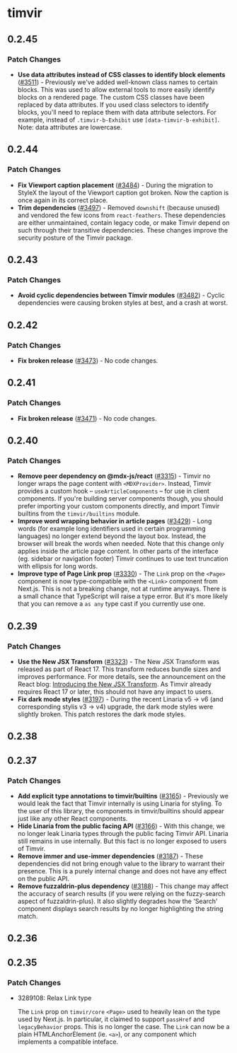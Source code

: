 # timvir

## 0.2.45

### Patch Changes

- **Use data attributes instead of CSS classes to identify block elements** ([#3511](https://github.com/timvir/timvir/pull/3511)) - Previously we've added well-known class names to certain blocks. This was used to allow external tools to more easily identify blocks on a rendered page. The custom CSS classes have been replaced by data attributes. If you used class selectors to identify blocks, you'll need to replace them with data attribute selectors. For example, instead of `.timvir-b-Exhibit` use `[data-timvir-b-exhibit]`. Note: data attributes are lowercase.

## 0.2.44

### Patch Changes

- **Fix Viewport caption placement** ([#3484](https://github.com/timvir/timvir/pull/3484)) - During the migration to StyleX the layout of the Viewport caption got broken. Now the caption is once again in its correct place.
- **Trim dependencies** ([#3497](https://github.com/timvir/timvir/pull/3497)) - Removed `downshift` (because unused) and vendored the few icons from `react-feathers`. These dependencies are either unmaintained, contain legacy code, or make Timvir depend on such through their transitive dependencies. These changes improve the security posture of the Timvir package.

## 0.2.43

### Patch Changes

- **Avoid cyclic dependencies between Timvir modules** ([#3482](https://github.com/timvir/timvir/pull/3482)) - Cyclic dependencies were causing broken styles at best, and a crash at worst.

## 0.2.42

### Patch Changes

- **Fix broken release** ([#3473](https://github.com/timvir/timvir/pull/3473)) - No code changes.

## 0.2.41

### Patch Changes

- **Fix broken release** ([#3471](https://github.com/timvir/timvir/pull/3471)) - No code changes.

## 0.2.40

### Patch Changes

- **Remove peer dependency on @mdx-js/react** ([#3315](https://github.com/timvir/timvir/pull/3315)) - Timvir no longer wraps the page content with `<MDXProvider>`. Instead, Timvir provides a custom hook – `useArticleComponents` – for use in client components. If you're building server components though, you should prefer importing your custom components directly, and import Timvir builtins from the `timvir/builtins` module.
- **Improve word wrapping behavior in article pages** ([#3429](https://github.com/timvir/timvir/pull/3429)) - Long words (for example long identifiers used in certain programming languages) no longer extend beyond the layout box. Instead, the browser will break the words when needed. Note that this change only applies inside the article page content. In other parts of the interface (eg. sidebar or navigation footer) Timvir continues to use text truncation with ellipsis for long words.
- **Improve type of Page Link prop** ([#3330](https://github.com/timvir/timvir/pull/3330)) - The `Link` prop on the `<Page>` component is now type-compatible with the `<Link>` component from Next.js. This is not a breaking change, not at runtime anyways. There is a small chance that TypeScript will raise a type error. But it's more likely that you can remove a `as any` type cast if you currently use one.

## 0.2.39

### Patch Changes

- **Use the New JSX Transform** ([#3323](https://github.com/timvir/timvir/pull/3323)) - The New JSX Transform was released as part of React 17. This transform reduces bundle sizes and improves performance. For more details, see the announcement on the React blog: [Introducing the New JSX Transform](https://legacy.reactjs.org/blog/2020/09/22/introducing-the-new-jsx-transform.html). As Timvir already requires React 17 or later, this should not have any impact to users.
- **Fix dark mode styles** ([#3197](https://github.com/timvir/timvir/pull/3197)) - During the recent Linaria v5 -> v6 (and corresponding stylis v3 -> v4) upgrade, the dark mode styles were slightly broken. This patch restores the dark mode styles.

## 0.2.38

## 0.2.37

### Patch Changes

- **Add explicit type annotations to timvir/builtins** ([#3165](https://github.com/timvir/timvir/pull/3165)) - Previously we would leak the fact that Timvir internally is using Linaria for styling. To the user of this library, the components in timvir/builtins should appear just like any other React components.
- **Hide Linaria from the public facing API** ([#3166](https://github.com/timvir/timvir/pull/3166)) - With this change, we no longer leak Linaria types through the public facing Timvir API. Linaria still remains in use internally. But this fact is no longer exposed to users of Timvir.
- **Remove immer and use-immer dependencies** ([#3187](https://github.com/timvir/timvir/pull/3187)) - These dependencies did not bring enough value to the library to warrant their presence. This is a purely internal change and does not have any effect on the public API.
- **Remove fuzzaldrin-plus dependency** ([#3188](https://github.com/timvir/timvir/pull/3188)) - This change may affect the accuracy of search results (if you were relying on the fuzzy-search aspect of fuzzaldrin-plus). It also slightly degrades how the 'Search' component displays search results by no longer highlighting the string match.

## 0.2.36

## 0.2.35

### Patch Changes

- 3289108: Relax Link type

  The `Link` prop on `timvir/core` `<Page>` used to heavily lean on the type used by Next.js.
  In particular, it claimed to support `passHref` and `legacyBehavior` props.
  This is no longer the case.
  The `Link` can now be a plain HTMLAnchorElement (ie. `<a>`), or any component which implements a compatible inteface.
